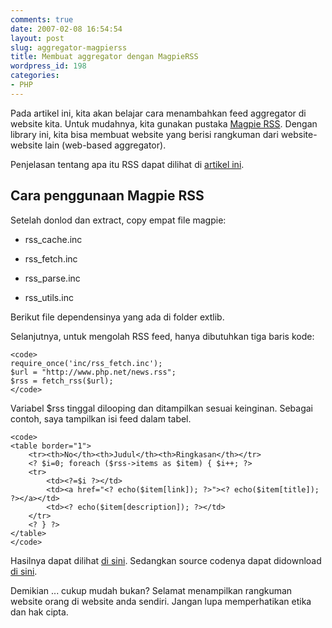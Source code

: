 ```yaml
---
comments: true
date: 2007-02-08 16:54:54
layout: post
slug: aggregator-magpierss
title: Membuat aggregator dengan MagpieRSS
wordpress_id: 198
categories:
- PHP
---
```


Pada artikel ini, kita akan belajar cara menambahkan feed aggregator di website kita. Untuk mudahnya, kita gunakan pustaka [Magpie RSS](magpierss.sourceforge.net). Dengan library ini, kita bisa membuat website yang berisi rangkuman dari website-website lain (web-based aggregator). 

Penjelasan tentang apa itu RSS dapat dilihat di [artikel ini](http://endy.artivisi.com/blog/lain/apa-itu-rss/). 




## Cara penggunaan Magpie RSS



Setelah donlod dan extract, copy empat file magpie: 




    
  * rss_cache.inc

    
  * rss_fetch.inc
  
    
  * rss_parse.inc

    
  * rss_utils.inc



Berikut file dependensinya yang ada di folder extlib. 

Selanjutnya, untuk mengolah RSS feed, hanya dibutuhkan tiga baris kode:


    
    <code>
    require_once('inc/rss_fetch.inc');
    $url = "http://www.php.net/news.rss";
    $rss = fetch_rss($url);
    </code>



Variabel $rss tinggal dilooping dan ditampilkan sesuai keinginan. Sebagai contoh, saya tampilkan isi feed dalam tabel. 


    
    <code>
    <table border="1">
        <tr><th>No</th><th>Judul</th><th>Ringkasan</th></tr>
        <? $i=0; foreach ($rss->items as $item) { $i++; ?>
        <tr>
            <td><?=$i ?></td>
            <td><a href="<? echo($item[link]); ?>"><? echo($item[title]); ?></a></td>
            <td><? echo($item[description]); ?></td>
        </tr>
        <? } ?>
    </table>
    </code>



Hasilnya dapat dilihat [di sini](http://endy.artivisi.com/downloads/code/magpie-rss/magpie.php). Sedangkan source codenya dapat didownload [di sini](http://endy.artivisi.com/downloads/code/magpie-rss.zip). 

Demikian ... cukup mudah bukan?
Selamat menampilkan rangkuman website orang di website anda sendiri. Jangan lupa memperhatikan etika dan hak cipta. 
